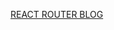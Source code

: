 [REACT ROUTER BLOG](https://blog.logrocket.com/react-router-dom-tutorial-examples/#what-is-router-react)

